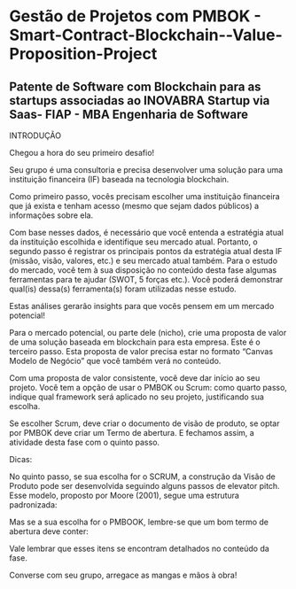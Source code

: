 # Gestão de Projetos com PMBOK - Smart-Contract-Blockchain--Value-Proposition-Project
## Patente de Software com Blockchain para as startups associadas ao INOVABRA Startup via Saas- FIAP - MBA Engenharia de Software

INTRODUÇÃO

Chegou a hora do seu primeiro desafio!

Seu grupo é uma consultoria e precisa desenvolver uma solução para uma instituição financeira (IF) baseada na tecnologia blockchain.

Como primeiro passo, vocês precisam escolher uma instituição financeira que já exista e tenham acesso (mesmo que sejam dados públicos) a informações sobre ela.

Com base nesses dados, é necessário que você entenda a estratégia atual da instituição escolhida e identifique seu mercado atual. Portanto, o segundo passo é registrar os principais pontos da estratégia atual desta IF (missão, visão, valores, etc.) e seu mercado atual também. Para o estudo do mercado, você tem à sua disposição no conteúdo desta fase algumas ferramentas para te ajudar (SWOT, 5 forças etc.). Você poderá demonstrar qual(is) dessa(s) ferramenta(s) foram utilizadas nesse estudo.

Estas análises gerarão insights para que vocês pensem em um mercado potencial!

Para o mercado potencial, ou parte dele (nicho), crie uma proposta de valor de uma solução baseada em blockchain para esta empresa. Este é o terceiro passo. Esta proposta de valor precisa estar no formato “Canvas Modelo de Negócio” que você também verá no conteúdo.

Com uma proposta de valor consistente, você deve dar início ao seu projeto. Você tem a opção de usar o PMBOK ou Scrum: como quarto passo, indique qual framework será aplicado no seu projeto, justificando sua escolha.

Se escolher Scrum, deve criar o documento de visão de produto, se optar por PMBOK deve criar um Termo de abertura. E fechamos assim, a atividade desta fase com o quinto passo.

Dicas:

No quinto passo, se sua escolha for o SCRUM, a construção da Visão de Produto pode ser desenvolvida seguindo alguns passos de elevator pitch. Esse modelo, proposto por Moore (2001), segue uma estrutura padronizada:



Mas se a sua escolha for o PMBOOK, lembre-se que um bom termo de abertura deve conter:



Vale lembrar que esses itens se encontram detalhados no conteúdo da fase.

Converse com seu grupo, arregace as mangas e mãos à obra!

